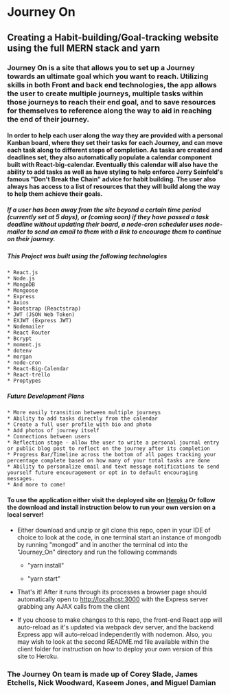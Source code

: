 # Journey On

## Creating a Habit-building/Goal-tracking website using the full MERN stack and yarn

### Journey On is a site that allows you to set up a Journey towards an ultimate goal which you want to reach. Utilizing skills in both Front and back end technologies, the app allows the user to create multiple journeys, multiple tasks within those journeys to reach their end goal, and to save resources for themselves to reference along the way to aid in reaching the end of their journey. 

#### In order to help each user along the way they are provided with a personal Kanban board, where they set their tasks for each Journey, and can move each task along to different steps of completion. As tasks are created and deadlines set, they also automatically populate a calendar component built with React-big-calendar. Eventually this calendar will also have the ability to add tasks as well as have styling to help enforce Jerry Seinfeld's famous "Don't Break the Chain" advice for habit building. The user also always has access to a list of resources that they will build along the way to help them achieve their goals.

##### If a user has been away from the site beyond a certain time period (currently set at 5 days), or (coming soon) if they have passed a task deadline without updating their board, a node-cron scheduler uses node-mailer to send an email to them with a link to encourage them to continue on their journey.

##### This Project was built using the following technologies

	* React.js
	* Node.js
	* MongoDB
	* Mongoose
	* Express
	* Axios
	* Bootstrap (Reactstrap) 
	* JWT (JSON Web Token)
	* EXJWT (Express JWT)
	* Nodemailer
	* React Router
	* Bcrypt
	* moment.js
	* dotenv
	* morgan
	* node-cron
	* React-Big-Calendar
	* React-trello
	* Proptypes

##### Future Development Plans

	* More easily transition between multiple journeys
	* Ability to add tasks directly from the calendar
	* Create a full user profile with bio and photo
	* Add photos of journey itself
	* Connections between users
	* Reflection stage - allow the user to write a personal journal entry or public blog post to reflect on the journey after its completion
	* Progress Bar/Timeline across the bottom of all pages tracking your percentage complete based on how many of your total tasks are done
	* Ability to personalize email and text message notifications to send yourself future encouragement or opt in to default encouraging messages.
	* And more to come!


#### To use the application either visit the deployed site on [Heroku](https://journeyonandon.herokuapp.com/) Or follow the download and install instruction below to run your own version on a local server!

* Either download and unzip or git clone this repo, open in your IDE of choice to look at the code, in one terminal start an instance of mongodb by running "mongod" and in another the terminal cd into the "Journey_On" directory and run the following commands
	
	* "yarn install"

	* "yarn start"

* That's it! After it runs through its processes a browser page should automatically open to <http://localhost:3000> with the Express server grabbing any AJAX calls from the client 

* If you choose to make changes to this repo, the front-end React app will auto-reload as it's updated via webpack dev server, and the backend Express app will auto-reload independently with nodemon. Also, you may wish to look at the second README.md file available within the client folder for instruction on how to deploy your own version of this site to Heroku.

### The Journey On team is made up of Corey Slade, James Etchells, Nick Woodward, Kaseem Jones, and Miguel Damian

